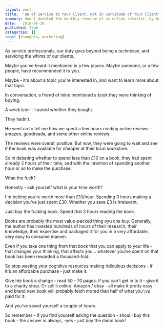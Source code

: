 ```yaml
---
layout: post
title:  "Be of Service to Your Client, Not in Servitude of Your Client"
summary: How I doubled the monthly revenue of an online retailer, by not doing what the client asked.
date:   2016-05-16
published: True
categories: []
tags: [thoughts, marketing]
---
```


<p class="p-intro">As service professionals, our duty goes beyond being a technician, and servicing the whims of our clients.</p>

Maybe you've heard it mentioned in a few places. Maybe someone, or a few people, have recommended it to you. 

Maybe  - it's about a topic you're interested in, and want to learn more about that topic.

In conversation, a friend of mine mentioned a book they were thinking of buying. 

A week later - I asked whether they bought.

They hadn't.

He went on to tell me how we spent a few hours reading online reviews - amazon, goodreads, and some other online reviews.

The reviews were overall positive. But now, they were going to wait and see if the book was available for cheaper at their local bookstore. 

So in debating whether to spend less than £10 on a book, they had spent already 2 hours of their time, and with the intention of spending another hour or so to make the purchase.

What the fuck?

Honestly - ask yourself what is your time worth? 

I'm betting you're worth more than £10/hour. Spending 3 hours making a decision you've just spent £30. Whether you save £3 is irrelevant.

Just buy the fucking book. Spend that 3 hours reading the book.

Books are probably the most value-packed thing oyu cna buy. Generally, the author has invested hundreds of hours of their research, their knowledge, their expertise and packaged it for you in a very affordable, very easy to consume manner.

Even if you take one thing from that book that you can apply to your life - that changes your thinking, that affects you... whatever you/ve spent on that book has been rewarded a thousand-fold.

So stop wasting your cognitive resources making ridiculous decisions - if it's an affordable purchase - just make it. 

Give hte book a change - read 50 - 70 pages. If you can't get in to it - give it to a charity shop. Or sell it online. Amazon / ebay - all make it pretty easy and brand new book will probably fetch mored than half of what you';ve paid for it.

And you've saved yourself a couple of hours.

So remember - if you find yourself asking the question - shoul I buy this book - the answer is always, -yes - just buy the damn book! 